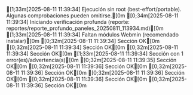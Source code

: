 [1;33m[2025-08-11 11:39:34] Ejecución sin root (best-effort/portable). Algunas comprobaciones pueden omitirse.[0m
[0;34m[2025-08-11 11:39:34] Iniciando verificación profunda (reporte: reportes/reporte_profundo_paneles_20250811_113934.md)[0m
[1;33m[2025-08-11 11:39:34] Faltan módulos Webmin (recomendado instalar)[0m
[0;32m[2025-08-11 11:39:34] Sección OK[0m
[0;32m[2025-08-11 11:39:34] Sección OK[0m
[0;32m[2025-08-11 11:39:34] Sección OK[0m
[1;33m[2025-08-11 11:39:34] Sección con 1 error(es)/advertencia(s)[0m
[0;32m[2025-08-11 11:39:35] Sección OK[0m
[0;32m[2025-08-11 11:39:36] Sección OK[0m
[0;32m[2025-08-11 11:39:36] Sección OK[0m
[0;32m[2025-08-11 11:39:36] Sección OK[0m
[0;32m[2025-08-11 11:39:36] Sección OK[0m
[0;32m[2025-08-11 11:39:36] Sección OK[0m
